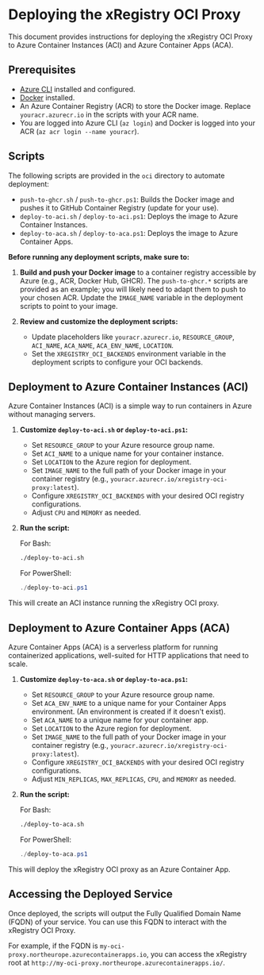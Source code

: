 # Deploying the xRegistry OCI Proxy

This document provides instructions for deploying the xRegistry OCI Proxy to Azure Container Instances (ACI) and Azure Container Apps (ACA).

## Prerequisites

* [Azure CLI](https://docs.microsoft.com/en-us/cli/azure/install-azure-cli) installed and configured.
* [Docker](https://docs.docker.com/get-docker/) installed.
* An Azure Container Registry (ACR) to store the Docker image. Replace `youracr.azurecr.io` in the scripts with your ACR name.
* You are logged into Azure CLI (`az login`) and Docker is logged into your ACR (`az acr login --name youracr`).

## Scripts

The following scripts are provided in the `oci` directory to automate deployment:

* `push-to-ghcr.sh` / `push-to-ghcr.ps1`: Builds the Docker image and pushes it to GitHub Container Registry (update for your use).
* `deploy-to-aci.sh` / `deploy-to-aci.ps1`: Deploys the image to Azure Container Instances.
* `deploy-to-aca.sh` / `deploy-to-aca.ps1`: Deploys the image to Azure Container Apps.

**Before running any deployment scripts, make sure to:**

1.  **Build and push your Docker image** to a container registry accessible by Azure (e.g., ACR, Docker Hub, GHCR).
    The `push-to-ghcr.*` scripts are provided as an example; you will likely need to adapt them to push to your chosen ACR.
    Update the `IMAGE_NAME` variable in the deployment scripts to point to your image.

2.  **Review and customize the deployment scripts:**
    *   Update placeholders like `youracr.azurecr.io`, `RESOURCE_GROUP`, `ACI_NAME`, `ACA_NAME`, `ACA_ENV_NAME`, `LOCATION`.
    *   Set the `XREGISTRY_OCI_BACKENDS` environment variable in the deployment scripts to configure your OCI backends.

## Deployment to Azure Container Instances (ACI)

Azure Container Instances (ACI) is a simple way to run containers in Azure without managing servers.

1.  **Customize `deploy-to-aci.sh` or `deploy-to-aci.ps1`:**
    *   Set `RESOURCE_GROUP` to your Azure resource group name.
    *   Set `ACI_NAME` to a unique name for your container instance.
    *   Set `LOCATION` to the Azure region for deployment.
    *   Set `IMAGE_NAME` to the full path of your Docker image in your container registry (e.g., `youracr.azurecr.io/xregistry-oci-proxy:latest`).
    *   Configure `XREGISTRY_OCI_BACKENDS` with your desired OCI registry configurations.
    *   Adjust `CPU` and `MEMORY` as needed.

2.  **Run the script:**

    For Bash:
    ```bash
    ./deploy-to-aci.sh
    ```

    For PowerShell:
    ```powershell
    ./deploy-to-aci.ps1
    ```

This will create an ACI instance running the xRegistry OCI proxy.

## Deployment to Azure Container Apps (ACA)

Azure Container Apps (ACA) is a serverless platform for running containerized applications, well-suited for HTTP applications that need to scale.

1.  **Customize `deploy-to-aca.sh` or `deploy-to-aca.ps1`:**
    *   Set `RESOURCE_GROUP` to your Azure resource group name.
    *   Set `ACA_ENV_NAME` to a unique name for your Container Apps environment. (An environment is created if it doesn't exist).
    *   Set `ACA_NAME` to a unique name for your container app.
    *   Set `LOCATION` to the Azure region for deployment.
    *   Set `IMAGE_NAME` to the full path of your Docker image in your container registry (e.g., `youracr.azurecr.io/xregistry-oci-proxy:latest`).
    *   Configure `XREGISTRY_OCI_BACKENDS` with your desired OCI registry configurations.
    *   Adjust `MIN_REPLICAS`, `MAX_REPLICAS`, `CPU`, and `MEMORY` as needed.

2.  **Run the script:**

    For Bash:
    ```bash
    ./deploy-to-aca.sh
    ```

    For PowerShell:
    ```powershell
    ./deploy-to-aca.ps1
    ```

This will deploy the xRegistry OCI proxy as an Azure Container App.

## Accessing the Deployed Service

Once deployed, the scripts will output the Fully Qualified Domain Name (FQDN) of your service. You can use this FQDN to interact with the xRegistry OCI Proxy.

For example, if the FQDN is `my-oci-proxy.northeurope.azurecontainerapps.io`, you can access the xRegistry root at `http://my-oci-proxy.northeurope.azurecontainerapps.io/`. 